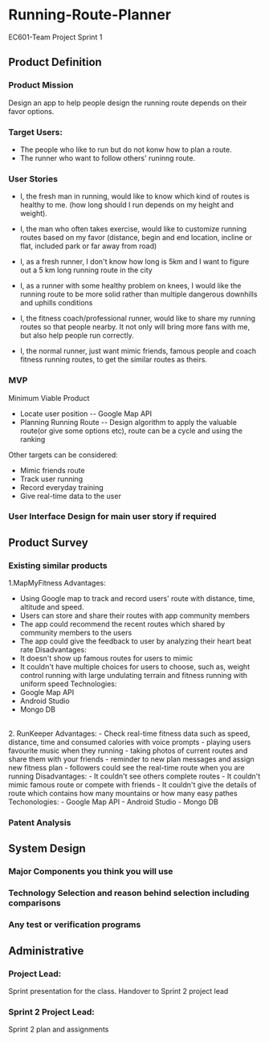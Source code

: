 # Running-Route-Planner
EC601-Team Project
Sprint 1

## Product Definition
### Product Mission
Design an app to help people design the running route depends on their favor options. 

### Target Users:
- The people who like to run but do not konw how to plan a route.
- The runner who want to follow others' runinng route.

### User Stories
- I, the fresh man in running, would like to know which kind of routes is healthy to me. (how long should I run depends on my height and weight).

- I, the man who often takes exercise, would like to customize running routes based on my favor (distance, begin and end location, incline or flat, included park or far away from road)

- I, as a fresh runner, I don't know how long is 5km and I want to figure out a 5 km long running route in the city

- I, as a runner with some healthy problem on knees, I would like the running route to be more solid rather than multiple dangerous downhills and uphills conditions

- I, the fitness coach/professional runner, would like to share my running routes so that people nearby. It not only will bring more fans with me, but also help people run correctly.

- I, the normal runner, just want mimic friends,  famous people and coach fitness running routes, to get the similar routes as theirs.

### MVP
Minimum Viable Product
- Locate user position -- Google Map API
- Planning Running Route -- Design algorithm to apply the valuable route(or give some options etc), route can be a cycle and using the ranking

Other targets can be considered:
- Mimic friends route 
- Track user running
- Record everyday training
- Give real-time data to the user

### User Interface Design for main user story if required

## Product Survey

### Existing similar products
1.MapMyFitness
Advantages:
- Using Google map to track and record users' route with distance, time, altitude and speed.
- Users can store and share their routes with app community members
- The app could recommend the recent routes which shared by community members to the users
- The app could give the feedback to user by analyzing their heart beat rate
Disadvantages:
- It doesn't show up famous routes for users to mimic
- It couldn't have multiple choices for users to choose, such as, weight control running with large undulating terrain and fitness running with uniform speed
Technologies:
- Google Map API
- Android Studio
- Mongo DB
<br>
2. RunKeeper
Advantages:
- Check real-time fitness data such as speed, distance, time and consumed calories with voice prompts
- playing users favourite music when they running
- taking photos of current routes and share them with your friends
- reminder to new plan messages and assign new fitness plan
- followers could see the real-time route when you are running
Disadvantages:
- It couldn't see others complete routes
- It couldn't mimic famous route or compete with friends
- It couldn't give the details of route which contains how many mountains or how many easy pathes
Techonologies:
- Google Map API
- Android Studio
- Mongo DB

### Patent Analysis

## System Design

### Major Components you think you will use
### Technology Selection and reason behind selection including comparisons
### Any test or verification programs

## Administrative

### Project Lead: 
Sprint presentation for the class.
Handover to Sprint 2 project lead

### Sprint 2 Project Lead:
Sprint 2 plan and assignments
